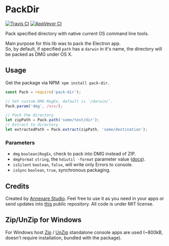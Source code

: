# PackDir

[![Travis CI](https://api.travis-ci.org/annexare/PackDir.svg "Travis CI")](https://travis-ci.org/annexare/PackDir)
[![AppVeyor CI](https://ci.appveyor.com/api/projects/status/dprobj2m351v6aaa?svg=true "AppVeyor CI")](https://ci.appveyor.com/project/z-ax/packdir)

Pack specified directory with native current OS command line tools.

Main purpose for this lib was to pack the Electron app.
<br>
So, by default, if specified `path` has a `darwin` in it's name,
the directory will be packed as DMG under OS X.

## Usage

Get the package via NPM: `npm install pack-dir`.

```js
const Pack = require('pack-dir');

// Set custom DMG RegEx, default is `/darwin/`.
Pack.param('dmg', /osx/);

// Pack the directory
let zipPath = Pack.path('some/test/dir');
// Extract to directory
let extractedPath = Pack.extract(zipPath, 'some/destination');
```

### Parameters

* `dmg` `boolean|RegEx`, check to pack into DMG instead of ZIP.
* `dmgFormat` `string`, the `hdiutil -format` parameter value ([docs](https://developer.apple.com/library/mac/documentation/Darwin/Reference/ManPages/man1/hdiutil.1.html)).
* `isSilent` `boolean`, `false`, will write only Errors to console.
* `isSync` `boolean`, `true`, synchronous packaging.

## Credits

Created by [Annexare Studio](https://annexare.com/).
Feel free to use it as you need in your apps or send updates into [this](https://github.com/annexare/PackDir) public repository.
All code is under MIT license.

## Zip/UnZip for Windows

For Windows host
[Zip](http://gnuwin32.sourceforge.net/packages/zip.htm)
/
[UnZip](http://gnuwin32.sourceforge.net/packages/unzip.htm)
standalone console apps are used
(~800kB, doesn't require installation, bundled with the package).
